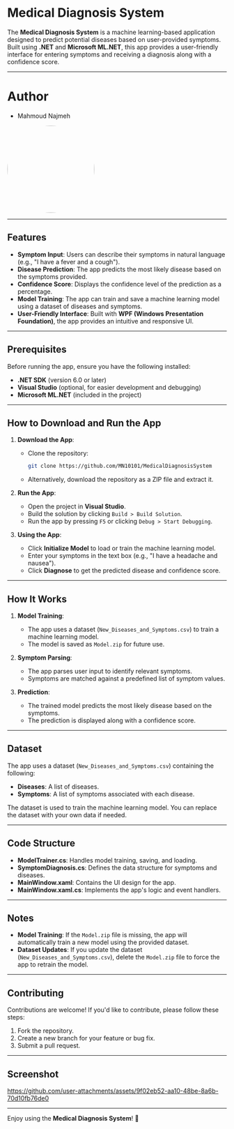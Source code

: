 # Medical Diagnosis System

The **Medical Diagnosis System** is a machine learning-based application designed to predict potential diseases based on user-provided symptoms. Built using **.NET** and **Microsoft ML.NET**, this app provides a user-friendly interface for entering symptoms and receiving a diagnosis along with a confidence score.

---

# Author
-  Mahmoud Najmeh


<img src="https://avatars.githubusercontent.com/u/78208459?u=c3f9c7d6b49fc9726c5ea8bce260656bcb9654b3&v=4" width="200px" style="border-radius: 50%;">

---


## Features

- **Symptom Input**: Users can describe their symptoms in natural language (e.g., "I have a fever and a cough").
- **Disease Prediction**: The app predicts the most likely disease based on the symptoms provided.
- **Confidence Score**: Displays the confidence level of the prediction as a percentage.
- **Model Training**: The app can train and save a machine learning model using a dataset of diseases and symptoms.
- **User-Friendly Interface**: Built with **WPF (Windows Presentation Foundation)**, the app provides an intuitive and responsive UI.

---

## Prerequisites

Before running the app, ensure you have the following installed:

- **.NET SDK** (version 6.0 or later)
- **Visual Studio** (optional, for easier development and debugging)
- **Microsoft ML.NET** (included in the project)

---

## How to Download and Run the App

1. **Download the App**:
   - Clone the repository:
     ```bash
     git clone https://github.com/MN10101/MedicalDiagnosisSystem
     ```
   - Alternatively, download the repository as a ZIP file and extract it.

2. **Run the App**:
   - Open the project in **Visual Studio**.
   - Build the solution by clicking `Build > Build Solution`.
   - Run the app by pressing `F5` or clicking `Debug > Start Debugging`.

3. **Using the App**:
   - Click **Initialize Model** to load or train the machine learning model.
   - Enter your symptoms in the text box (e.g., "I have a headache and nausea").
   - Click **Diagnose** to get the predicted disease and confidence score.

---

## How It Works

1. **Model Training**:
   - The app uses a dataset (`New_Diseases_and_Symptoms.csv`) to train a machine learning model.
   - The model is saved as `Model.zip` for future use.

2. **Symptom Parsing**:
   - The app parses user input to identify relevant symptoms.
   - Symptoms are matched against a predefined list of symptom values.

3. **Prediction**:
   - The trained model predicts the most likely disease based on the symptoms.
   - The prediction is displayed along with a confidence score.

---

## Dataset

The app uses a dataset (`New_Diseases_and_Symptoms.csv`) containing the following:
- **Diseases**: A list of diseases.
- **Symptoms**: A list of symptoms associated with each disease.

The dataset is used to train the machine learning model. You can replace the dataset with your own data if needed.

---

## Code Structure

- **ModelTrainer.cs**: Handles model training, saving, and loading.
- **SymptomDiagnosis.cs**: Defines the data structure for symptoms and diseases.
- **MainWindow.xaml**: Contains the UI design for the app.
- **MainWindow.xaml.cs**: Implements the app's logic and event handlers.

---

## Notes

- **Model Training**: If the `Model.zip` file is missing, the app will automatically train a new model using the provided dataset.
- **Dataset Updates**: If you update the dataset (`New_Diseases_and_Symptoms.csv`), delete the `Model.zip` file to force the app to retrain the model.


---

## Contributing

Contributions are welcome! If you'd like to contribute, please follow these steps:
1. Fork the repository.
2. Create a new branch for your feature or bug fix.
3. Submit a pull request.

---

## Screenshot

https://github.com/user-attachments/assets/9f02eb52-aa10-48be-8a6b-70d10fb76de0

---

Enjoy using the **Medical Diagnosis System**! 🚀
